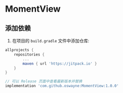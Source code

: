 # MomentView

## 添加依赖

1. 在项目的 `build.gradle` 文件中添加仓库:

```Groovy
allprojects {
    repositories {
        ...
        maven { url 'https://jitpack.io' }
    }
}
```

```Groovy
// 可以 Release 页面中查看最新版本并替换
implementation 'com.github.oswayne:MomentView:1.0.0'
```